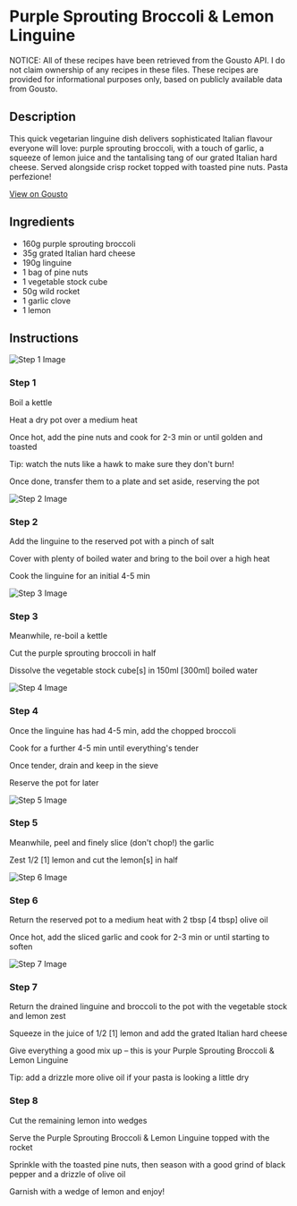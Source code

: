# Purple Sprouting Broccoli & Lemon Linguine

NOTICE: All of these recipes have been retrieved from the Gousto API. I do not claim ownership of any recipes in these files. These recipes are provided for informational purposes only, based on publicly available data from Gousto.

## Description

This quick vegetarian linguine dish delivers sophisticated Italian flavour everyone will love: purple sprouting broccoli, with a touch of garlic, a squeeze of lemon juice and the tantalising tang of our grated Italian hard cheese. Served alongside crisp rocket topped with toasted pine nuts. Pasta perfezione!

[View on Gousto](https://www.gousto.co.uk/recipes/cookbook/purple-sprouting-broccoli-lemon-linguine)

## Ingredients

- 160g purple sprouting broccoli
- 35g grated Italian hard cheese
- 190g linguine
- 1 bag of pine nuts
- 1 vegetable stock cube
- 50g wild rocket
- 1 garlic clove
- 1 lemon

## Instructions

![Step 1 Image](https://production-media.gousto.co.uk/cms/recipe-step-image/1456.-step-1-x200.jpg)

### Step 1

Boil a kettle


Heat a dry pot over a medium heat


Once hot, add the pine nuts and cook for 2-3 min or until golden and toasted


Tip: watch the nuts like a hawk to make sure they don't burn!


Once done, transfer them to a plate and set aside, reserving the pot

![Step 2 Image](https://production-media.gousto.co.uk/cms/recipe-step-image/1456.-step-2-x200.jpg)

### Step 2

Add the linguine to the reserved pot with a pinch of salt


Cover with plenty of boiled water and bring to the boil over a high heat


Cook the linguine for an initial 4-5 min

![Step 3 Image](https://production-media.gousto.co.uk/cms/recipe-step-image/1456.-step-3new-x200.jpg)

### Step 3

Meanwhile, re-boil a kettle


Cut the purple sprouting broccoli in half 


Dissolve the vegetable stock cube<span class="text-danger">[s]</span> in 150ml <span class="text-danger">[300ml]</span> boiled water

![Step 4 Image](https://production-media.gousto.co.uk/cms/recipe-step-image/1456.-step-4new-x200.jpg)

### Step 4

Once the linguine has had 4-5 min, add the chopped broccoli


Cook for a further 4-5 min until everything's tender


Once tender, drain and keep in the sieve


Reserve the pot for later

![Step 5 Image](https://production-media.gousto.co.uk/cms/recipe-step-image/1456.-step-5new-x200.jpg)

### Step 5

Meanwhile, peel and finely slice (don't chop!) the garlic 


Zest 1/2 <span class="text-danger">[1] </span>lemon and cut the lemon<span class="text-danger">[s] </span>in half

![Step 6 Image](https://production-media.gousto.co.uk/cms/recipe-step-image/1456.-step-6-x200.jpg)

### Step 6

Return the reserved pot to a medium heat with 2 tbsp <span class="text-danger">[4 tbsp]</span> olive oil


Once hot, add the sliced garlic and cook for 2-3 min or until starting to soften

![Step 7 Image](https://production-media.gousto.co.uk/cms/recipe-step-image/1456.-step-7new-x200.jpg)

### Step 7

Return the drained linguine and broccoli to the pot with the vegetable stock and lemon zest 


Squeeze in the juice of 1/2 <span class="text-danger">[1]</span> lemon and add the grated Italian hard cheese 


Give everything a good mix up – this is your Purple Sprouting Broccoli &amp; Lemon Linguine 


Tip: add a drizzle more olive oil if your pasta is looking a little dry

### Step 8

Cut the remaining lemon into wedges


Serve the Purple Sprouting Broccoli &amp; Lemon Linguine topped with the rocket


Sprinkle with the toasted pine nuts, then season with a good grind of black pepper and a drizzle of olive oil 


Garnish with a wedge of lemon and enjoy!

